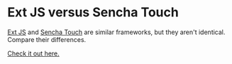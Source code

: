 Ext JS versus Sencha Touch
==========================

[Ext JS](http://www.sencha.com/products/extjs/) and [Sencha Touch](http://www.sencha.com/products/touch) are similar frameworks, but they aren't identical. Compare their differences.

[Check it out here.](http://evanhahn.github.io/ExtJS-vs.-Sencha-Touch/the.html)